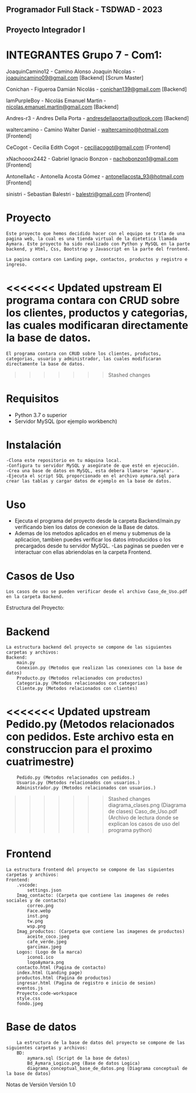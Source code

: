 ##                    Programador Full Stack - TSDWAD - 2023
##                            Proyecto Integrador I

# INTEGRANTES Grupo 7 - Com1:

JoaquinCamino12 - Camino Alonso Joaquin Nicolas - joaquincamino09@gmail.com [Backend] [Scrum Master]

Conichan - Figueroa Damián Nicolás - conichan139@gmail.com [Backend]

IamPurpleBoy - Nicolás Emanuel Martin - nicolas.emanuel.martin@gmail.com [Backend]

Andres-r3 - Andres Della Porta - andresdellaporta@outlook.com [Backend]

waltercamino - Camino Walter Daniel - waltercamino@hotmail.com [Frontend]

CeCogot - Cecilia Edith Cogot - ceciliacogot@gmail.com [Frontend]

xNachooox2442 - Gabriel Ignacio Bonzon - nachobonzon1@gmail.com [Frontend]

AntonellaAc - Antonella Acosta Gómez - antonellacosta_93@hotmail.com [Frontend]

sinistri - Sebastian Balestri - balestri@gmail.com [Frontend]

# Proyecto
    Este proyecto que hemos decidido hacer con el equipo se trata de una pagina web, la cual es una tienda virtual de la dietetica llamada Aymara. Este proyecto ha sido realizado con Python y MySQL en la parte backend, y Html, Css, Bootstrap y Javascript en la parte del frontend.

    La pagina contara con Landing page, contactos, productos y registro e ingreso.

<<<<<<< Updated upstream
    El programa contara con CRUD sobre los clientes, productos y categorias, las cuales modificaran directamente la base de datos.
=======
    El programa contara con CRUD sobre los clientes, productos, categorias, usuario y administrador, las cuales modificaran directamente la base de datos.
>>>>>>> Stashed changes

# Requisitos
   - Python 3.7 o superior
   - Servidor MySQL (por ejemplo workbench)

# Instalación
    -Clona este repositorio en tu máquina local.
    -Configura tu servidor MySQL y asegúrate de que esté en ejecución.
    -Crea una base de datos en MySQL, esta debera llamarse 'aymara'.
    -Ejecuta el script SQL proporcionado en el archivo aymara.sql para crear las tablas y cargar datos de ejemplo en la base de datos.

# Uso
   - Ejecuta el programa del proyecto desde la carpeta Backend/main.py verificando bien los datos de conexion de la Base de datos.
   - Ademas de los metodos aplicados en el menu y submenus de la aplicacion, tambien puedes verificar los datos introducidos o los precargados desde tu servidor MySQL.
   -Las paginas se pueden ver e interactuar con ellas abriendolas en la carpeta Frontend.

# Casos de Uso
    Los casos de uso se pueden verificar desde el archivo Caso_de_Uso.pdf en la carpeta Backend.

Estructura del Proyecto:
# Backend
    La estructura backend del proyecto se compone de las siguientes carpetas y archivos:
    Backend:
        main.py
        Conexion.py (Metodos que realizan las conexiones con la base de datos)
        Producto.py (Metodos relacionados con productos)
        Categoria.py (Metodos relacionados con categorias)
        Cliente.py (Metodos relacionados con clientes)
<<<<<<< Updated upstream
        Pedido.py (Metodos relacionados con pedidos. Este archivo esta en construccion para el proximo cuatrimestre)
=======
        Pedido.py (Metodos relacionados con pedidos.)
        Usuario.py (Metodos relacionados con usuarios.)
        Administrador.py (Metodos relacionados con usuarios.)
>>>>>>> Stashed changes
        diagrama_clases.png (Diagrama de clases)
        Caso_de_Uso.pdf (Archivo de lectura donde se explican los casos de uso del programa python)

# Frontend
    La estructura frontend del proyecto se compone de las siguientes carpetas y archivos:
    Frontend:
        .vscode: 
            settings.json
        Imag_contacto: (Carpeta que contiene las imagenes de redes sociales y de contacto)
            correo.png
            Face.webp
            inst.png
            tw.png
            wsp.png
        Imag_productos: (Carpeta que contiene las imagenes de productos)
            aceite_coco.jpeg
            cafe_verde.jpeg
            garcimax.jpeg
        Logos: (Logo de la marca)
            icono1.ico
            logoAymara.png
        contacto.html (Pagina de contacto)
        index.html (Landing page)
        productos.html (Pagina de productos)
        ingresar.html (Pagina de registro e inicio de sesion)
        eventos.js
        Proyecto.code-workspace
        style.css
        fondo.jpeg
# Base de datos
        La estructura de la base de datos del proyecto se compone de las siguientes carpetas y archivos:
        BD:
            aymara.sql (Script de la base de datos)
            Bd_Aymara_Logico.png (Base de datos Logica)
            diagrama_conceptual_base_de_datos.png (Diagrama conceptual de la base de datos)

Notas de Versión
Versión 1.0
